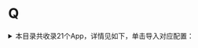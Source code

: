 # Q
<details>
<summary>
本目录共收录21个App，详情见如下，单击导入对应配置：
</summary>

- [QQ浏览器](https://quantumult.app/x/open-app/add-resource?remote-resource=%7B%22rewrite_remote%22%3A%20%5B%22https%3A%2F%2Fraw.githubusercontent.com%2Fzirawell%2FR-Store%2Fmain%2FRule%2FQuanX%2FAdblock%2FApp%2FQ%2FQQ%E6%B5%8F%E8%A7%88%E5%99%A8%2Frewrite%2Fqqbrowser.conf%2C%20tag%3DQQ%E6%B5%8F%E8%A7%88%E5%99%A8%22%5D%7D)
- [QQ音乐](https://quantumult.app/x/open-app/add-resource?remote-resource=%7B%22filter_remote%22%3A%20%5B%22https%3A%2F%2Fraw.githubusercontent.com%2Fzirawell%2FR-Store%2Fmain%2FRule%2FQuanX%2FAdblock%2FApp%2FQ%2FQQ%E9%9F%B3%E4%B9%90%2Ffilter%2Fqqmusic.list%2C%20tag%3DQQ%E9%9F%B3%E4%B9%90%22%5D%2C%22rewrite_remote%22%3A%20%5B%22https%3A%2F%2Fraw.githubusercontent.com%2Fzirawell%2FR-Store%2Fmain%2FRule%2FQuanX%2FAdblock%2FApp%2FQ%2FQQ%E9%9F%B3%E4%B9%90%2Frewrite%2Fqqmusic.conf%2C%20tag%3DQQ%E9%9F%B3%E4%B9%90%22%5D%7D)
- [亲宝宝](https://quantumult.app/x/open-app/add-resource?remote-resource=%7B%22filter_remote%22%3A%20%5B%22https%3A%2F%2Fraw.githubusercontent.com%2Fzirawell%2FR-Store%2Fmain%2FRule%2FQuanX%2FAdblock%2FApp%2FQ%2F%E4%BA%B2%E5%AE%9D%E5%AE%9D%2Ffilter%2Fqbb.list%2C%20tag%3D%E4%BA%B2%E5%AE%9D%E5%AE%9D%22%5D%2C%22rewrite_remote%22%3A%20%5B%22https%3A%2F%2Fraw.githubusercontent.com%2Fzirawell%2FR-Store%2Fmain%2FRule%2FQuanX%2FAdblock%2FApp%2FQ%2F%E4%BA%B2%E5%AE%9D%E5%AE%9D%2Frewrite%2Fqbb.conf%2C%20tag%3D%E4%BA%B2%E5%AE%9D%E5%AE%9D%22%5D%7D)
- [亲邻开门](https://quantumult.app/x/open-app/add-resource?remote-resource=%7B%22filter_remote%22%3A%20%5B%22https%3A%2F%2Fraw.githubusercontent.com%2Fzirawell%2FR-Store%2Fmain%2FRule%2FQuanX%2FAdblock%2FApp%2FQ%2F%E4%BA%B2%E9%82%BB%E5%BC%80%E9%97%A8%2Ffilter%2Fqinlin.list%2C%20tag%3D%E4%BA%B2%E9%82%BB%E5%BC%80%E9%97%A8%22%5D%2C%22rewrite_remote%22%3A%20%5B%22https%3A%2F%2Fraw.githubusercontent.com%2Fzirawell%2FR-Store%2Fmain%2FRule%2FQuanX%2FAdblock%2FApp%2FQ%2F%E4%BA%B2%E9%82%BB%E5%BC%80%E9%97%A8%2Frewrite%2Fqinlin.conf%2C%20tag%3D%E4%BA%B2%E9%82%BB%E5%BC%80%E9%97%A8%22%5D%7D)
- [全家便利店](https://quantumult.app/x/open-app/add-resource?remote-resource=%7B%22rewrite_remote%22%3A%20%5B%22https%3A%2F%2Fraw.githubusercontent.com%2Fzirawell%2FR-Store%2Fmain%2FRule%2FQuanX%2FAdblock%2FApp%2FQ%2F%E5%85%A8%E5%AE%B6%E4%BE%BF%E5%88%A9%E5%BA%97%2Frewrite%2Ffamilymart.conf%2C%20tag%3D%E5%85%A8%E5%AE%B6%E4%BE%BF%E5%88%A9%E5%BA%97%22%5D%7D)
- [全民K歌](https://quantumult.app/x/open-app/add-resource?remote-resource=%7B%22rewrite_remote%22%3A%20%5B%22https%3A%2F%2Fraw.githubusercontent.com%2Fzirawell%2FR-Store%2Fmain%2FRule%2FQuanX%2FAdblock%2FApp%2FQ%2F%E5%85%A8%E6%B0%91K%E6%AD%8C%2Frewrite%2Fqmkg.conf%2C%20tag%3D%E5%85%A8%E6%B0%91K%E6%AD%8C%22%5D%7D)
- [全民生活](https://quantumult.app/x/open-app/add-resource?remote-resource=%7B%22rewrite_remote%22%3A%20%5B%22https%3A%2F%2Fraw.githubusercontent.com%2Fzirawell%2FR-Store%2Fmain%2FRule%2FQuanX%2FAdblock%2FApp%2FQ%2F%E5%85%A8%E6%B0%91%E7%94%9F%E6%B4%BB%2Frewrite%2Fcmbccc.conf%2C%20tag%3D%E5%85%A8%E6%B0%91%E7%94%9F%E6%B4%BB%22%5D%7D)
- [全球购骑士特权](https://quantumult.app/x/open-app/add-resource?remote-resource=%7B%22rewrite_remote%22%3A%20%5B%22https%3A%2F%2Fraw.githubusercontent.com%2Fzirawell%2FR-Store%2Fmain%2FRule%2FQuanX%2FAdblock%2FApp%2FQ%2F%E5%85%A8%E7%90%83%E8%B4%AD%E9%AA%91%E5%A3%AB%E7%89%B9%E6%9D%83%2Frewrite%2Fblackunique.conf%2C%20tag%3D%E5%85%A8%E7%90%83%E8%B4%AD%E9%AA%91%E5%A3%AB%E7%89%B9%E6%9D%83%22%5D%7D)
- [前程无忧51job](https://quantumult.app/x/open-app/add-resource?remote-resource=%7B%22rewrite_remote%22%3A%20%5B%22https%3A%2F%2Fraw.githubusercontent.com%2Fzirawell%2FR-Store%2Fmain%2FRule%2FQuanX%2FAdblock%2FApp%2FQ%2F%E5%89%8D%E7%A8%8B%E6%97%A0%E5%BF%A751job%2Frewrite%2F51job.conf%2C%20tag%3D%E5%89%8D%E7%A8%8B%E6%97%A0%E5%BF%A751job%22%5D%7D)
- [去上网(去哒)](https://quantumult.app/x/open-app/add-resource?remote-resource=%7B%22rewrite_remote%22%3A%20%5B%22https%3A%2F%2Fraw.githubusercontent.com%2Fzirawell%2FR-Store%2Fmain%2FRule%2FQuanX%2FAdblock%2FApp%2FQ%2F%E5%8E%BB%E4%B8%8A%E7%BD%91%28%E5%8E%BB%E5%93%92%29%2Frewrite%2Fquda.conf%2C%20tag%3D%E5%8E%BB%E4%B8%8A%E7%BD%91%28%E5%8E%BB%E5%93%92%29%22%5D%7D)
- [去哪儿](https://quantumult.app/x/open-app/add-resource?remote-resource=%7B%22rewrite_remote%22%3A%20%5B%22https%3A%2F%2Fraw.githubusercontent.com%2Fzirawell%2FR-Store%2Fmain%2FRule%2FQuanX%2FAdblock%2FApp%2FQ%2F%E5%8E%BB%E5%93%AA%E5%84%BF%2Frewrite%2Fqunar.conf%2C%20tag%3D%E5%8E%BB%E5%93%AA%E5%84%BF%22%5D%7D)
- [奇点阅读](https://quantumult.app/x/open-app/add-resource?remote-resource=%7B%22rewrite_remote%22%3A%20%5B%22https%3A%2F%2Fraw.githubusercontent.com%2Fzirawell%2FR-Store%2Fmain%2FRule%2FQuanX%2FAdblock%2FApp%2FQ%2F%E5%A5%87%E7%82%B9%E9%98%85%E8%AF%BB%2Frewrite%2Fqi.conf%2C%20tag%3D%E5%A5%87%E7%82%B9%E9%98%85%E8%AF%BB%22%5D%7D)
- [奇瑞汽车](https://quantumult.app/x/open-app/add-resource?remote-resource=%7B%22rewrite_remote%22%3A%20%5B%22https%3A%2F%2Fraw.githubusercontent.com%2Fzirawell%2FR-Store%2Fmain%2FRule%2FQuanX%2FAdblock%2FApp%2FQ%2F%E5%A5%87%E7%91%9E%E6%B1%BD%E8%BD%A6%2Frewrite%2Fchery.conf%2C%20tag%3D%E5%A5%87%E7%91%9E%E6%B1%BD%E8%BD%A6%22%5D%7D)
- [巧虎官方](https://quantumult.app/x/open-app/add-resource?remote-resource=%7B%22rewrite_remote%22%3A%20%5B%22https%3A%2F%2Fraw.githubusercontent.com%2Fzirawell%2FR-Store%2Fmain%2FRule%2FQuanX%2FAdblock%2FApp%2FQ%2F%E5%B7%A7%E8%99%8E%E5%AE%98%E6%96%B9%2Frewrite%2Fqiaohu.conf%2C%20tag%3D%E5%B7%A7%E8%99%8E%E5%AE%98%E6%96%B9%22%5D%7D)
- [汽水音乐](https://quantumult.app/x/open-app/add-resource?remote-resource=%7B%22rewrite_remote%22%3A%20%5B%22https%3A%2F%2Fraw.githubusercontent.com%2Fzirawell%2FR-Store%2Fmain%2FRule%2FQuanX%2FAdblock%2FApp%2FQ%2F%E6%B1%BD%E6%B0%B4%E9%9F%B3%E4%B9%90%2Frewrite%2Fqishui.conf%2C%20tag%3D%E6%B1%BD%E6%B0%B4%E9%9F%B3%E4%B9%90%22%5D%7D)
- [汽车之家](https://quantumult.app/x/open-app/add-resource?remote-resource=%7B%22filter_remote%22%3A%20%5B%22https%3A%2F%2Fraw.githubusercontent.com%2Fzirawell%2FR-Store%2Fmain%2FRule%2FQuanX%2FAdblock%2FApp%2FQ%2F%E6%B1%BD%E8%BD%A6%E4%B9%8B%E5%AE%B6%2Ffilter%2Fautohome.list%2C%20tag%3D%E6%B1%BD%E8%BD%A6%E4%B9%8B%E5%AE%B6%22%5D%2C%22rewrite_remote%22%3A%20%5B%22https%3A%2F%2Fraw.githubusercontent.com%2Fzirawell%2FR-Store%2Fmain%2FRule%2FQuanX%2FAdblock%2FApp%2FQ%2F%E6%B1%BD%E8%BD%A6%E4%B9%8B%E5%AE%B6%2Frewrite%2Fautohome.conf%2C%20tag%3D%E6%B1%BD%E8%BD%A6%E4%B9%8B%E5%AE%B6%22%5D%7D)
- [球迷报](https://quantumult.app/x/open-app/add-resource?remote-resource=%7B%22rewrite_remote%22%3A%20%5B%22https%3A%2F%2Fraw.githubusercontent.com%2Fzirawell%2FR-Store%2Fmain%2FRule%2FQuanX%2FAdblock%2FApp%2FQ%2F%E7%90%83%E8%BF%B7%E6%8A%A5%2Frewrite%2Fqiumibao.conf%2C%20tag%3D%E7%90%83%E8%BF%B7%E6%8A%A5%22%5D%7D)
- [穷游](https://quantumult.app/x/open-app/add-resource?remote-resource=%7B%22rewrite_remote%22%3A%20%5B%22https%3A%2F%2Fraw.githubusercontent.com%2Fzirawell%2FR-Store%2Fmain%2FRule%2FQuanX%2FAdblock%2FApp%2FQ%2F%E7%A9%B7%E6%B8%B8%2Frewrite%2Fqyer.conf%2C%20tag%3D%E7%A9%B7%E6%B8%B8%22%5D%7D)
- [蜻蜓FM](https://quantumult.app/x/open-app/add-resource?remote-resource=%7B%22filter_remote%22%3A%20%5B%22https%3A%2F%2Fraw.githubusercontent.com%2Fzirawell%2FR-Store%2Fmain%2FRule%2FQuanX%2FAdblock%2FApp%2FQ%2F%E8%9C%BB%E8%9C%93FM%2Ffilter%2Fqingting.list%2C%20tag%3D%E8%9C%BB%E8%9C%93FM%22%5D%7D)
- [起点读书](https://quantumult.app/x/open-app/add-resource?remote-resource=%7B%22rewrite_remote%22%3A%20%5B%22https%3A%2F%2Fraw.githubusercontent.com%2Fzirawell%2FR-Store%2Fmain%2FRule%2FQuanX%2FAdblock%2FApp%2FQ%2F%E8%B5%B7%E7%82%B9%E8%AF%BB%E4%B9%A6%2Frewrite%2Fqidian.conf%2C%20tag%3D%E8%B5%B7%E7%82%B9%E8%AF%BB%E4%B9%A6%22%5D%7D)
- [趣兜风](https://quantumult.app/x/open-app/add-resource?remote-resource=%7B%22filter_remote%22%3A%20%5B%22https%3A%2F%2Fraw.githubusercontent.com%2Fzirawell%2FR-Store%2Fmain%2FRule%2FQuanX%2FAdblock%2FApp%2FQ%2F%E8%B6%A3%E5%85%9C%E9%A3%8E%2Ffilter%2Fqdf.list%2C%20tag%3D%E8%B6%A3%E5%85%9C%E9%A3%8E%22%5D%2C%22rewrite_remote%22%3A%20%5B%22https%3A%2F%2Fraw.githubusercontent.com%2Fzirawell%2FR-Store%2Fmain%2FRule%2FQuanX%2FAdblock%2FApp%2FQ%2F%E8%B6%A3%E5%85%9C%E9%A3%8E%2Frewrite%2Fqdf.conf%2C%20tag%3D%E8%B6%A3%E5%85%9C%E9%A3%8E%22%5D%7D)

</details>